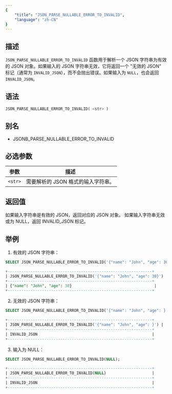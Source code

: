 ```yaml
---
{
    "title": "JSON_PARSE_NULLABLE_ERROR_TO_INVALID",
    "language": "zh-CN"
}
---
```


## 描述

`JSON_PARSE_NULLABLE_ERROR_TO_INVALID` 函数用于解析一个 JSON 字符串为有效的 JSON 对象。如果输入的 JSON 字符串无效，它将返回一个 "无效的 JSON" 标记（通常为 `INVALID_JSON`），而不会抛出错误。如果输入为 `NULL`，也会返回 `INVALID_JSON`。

## 语法

```sql
JSON_PARSE_NULLABLE_ERROR_TO_INVALID( <str> )
```
## 别名

- JSONB_PARSE_NULLABLE_ERROR_TO_INVALID

## 必选参数

| 参数 | 描述 |
|------|------|
| `<str>` | 需要解析的 JSON 格式的输入字符串。 |

## 返回值
如果输入字符串是有效的 JSON，返回对应的 JSON 对象。
如果输入字符串无效或为 NULL，返回 INVALID_JSON 标记。

## 举例
1. 有效的 JSON 字符串：
```sql
SELECT JSON_PARSE_NULLABLE_ERROR_TO_INVALID('{"name": "John", "age": 30}');

```

```sql
+---------------------------------------------------------------+
| JSON_PARSE_NULLABLE_ERROR_TO_INVALID('{"name": "John", "age": 30}') |
+---------------------------------------------------------------+
| {"name": "John", "age": 30}                                    |
+---------------------------------------------------------------+

```
2. 无效的 JSON 字符串：
```sql
SELECT JSON_PARSE_NULLABLE_ERROR_TO_INVALID('{"name": "John", "age": }');

```
```sql
+---------------------------------------------------------------+
| JSON_PARSE_NULLABLE_ERROR_TO_INVALID('{"name": "John", "age": }') |
+---------------------------------------------------------------+
| INVALID_JSON                                                  |
+---------------------------------------------------------------+

```
3. 输入为 NULL：
```sql
SELECT JSON_PARSE_NULLABLE_ERROR_TO_INVALID(NULL);

```
```sql
+---------------------------------------------------------------+
| JSON_PARSE_NULLABLE_ERROR_TO_INVALID(NULL)                    |
+---------------------------------------------------------------+
| INVALID_JSON                                                  |
+---------------------------------------------------------------+

```
